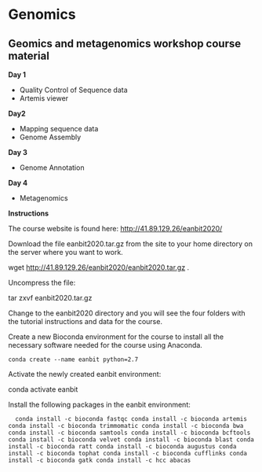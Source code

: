 # Genomics
## Geomics and metagenomics workshop course material

**Day 1**
* Quality Control of Sequence data
* Artemis viewer

**Day2**
* Mapping sequence data
* Genome Assembly

**Day 3**
* Genome Annotation

**Day 4**
* Metagenomics

**Instructions**

The course website is found here: http://41.89.129.26/eanbit2020/

Download the file eanbit2020.tar.gz from the site to your home directory on the server where you want to work.

  wget http://41.89.129.26/eanbit2020/eanbit2020.tar.gz .

Uncompress the file:

  tar zxvf eanbit2020.tar.gz

Change to the eanbit2020 directory and you will see the four folders with the tutorial instructions and data for the course.

Create a new Bioconda environment for the course to install all the necessary software needed for the course using Anaconda.

  ``conda create --name eanbit python=2.7``

Activate the newly created eanbit environment:

  conda activate eanbit

Install the following packages in the eanbit environment:

``  conda install -c bioconda fastqc
  conda install -c bioconda artemis
  conda install -c bioconda trimmomatic
  conda install -c bioconda bwa
  conda install -c bioconda samtools
  conda install -c bioconda bcftools
  conda install -c bioconda velvet
  conda install -c bioconda blast
  conda install -c bioconda ratt
  conda install -c bioconda augustus
  conda install -c bioconda tophat
  conda install -c bioconda cufflinks
  conda install -c bioconda gatk
  conda install -c hcc abacas``
